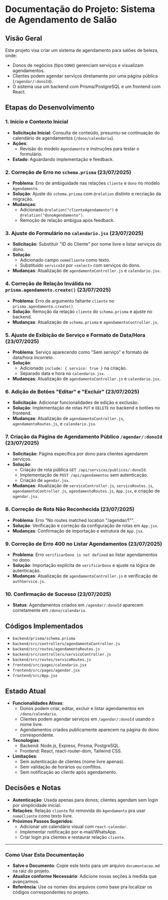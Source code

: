 # Documentação do Projeto: Sistema de Agendamento de Salão

## Visão Geral

Este projeto visa criar um sistema de agendamento para salões de beleza, onde:

- Donos de negócios (tipo `DONO`) gerenciam serviços e visualizam agendamentos.
- Clientes podem agendar serviços diretamente por uma página pública (`/agendar/:donoId`).
- O sistema usa um backend com Prisma/PostgreSQL e um frontend com React.

## Etapas do Desenvolvimento

### 1. Início e Contexto Inicial

- **Solicitação Inicial**: Consulta de conteúdo, presumiu-se continuação do calendário de agendamentos (`/dono/calendario`).
- **Ações**:
  - Revisão do modelo `Agendamento` e instruções para testar o formulário.
- **Estado**: Aguardando implementação e feedback.

### 2. Correção de Erro no `schema.prisma` (23/07/2025)

- **Problema**: Erro de ambiguidade nas relações `cliente` e `dono` no modelo `Agendamento`.
- **Solução**: Ajuste do `schema.prisma` com `@relation` distinto e recriação da migração.
- **Mudanças**:
  - Adicionado `@relation("clienteAgendamento")` e `@relation("donoAgendamento")`.
  - Remoção de relação ambígua após feedback.

### 3. Ajuste do Formulário no `calendario.jsx` (23/07/2025)

- **Solicitação**: Substituir "ID do Cliente" por nome livre e listar serviços do dono.
- **Solução**:
  - Adicionado campo `nomeCliente` como texto.
  - Substituído `servicoId` por `<select>` com serviços do dono.
- **Mudanças**: Atualização de `agendamentoController.js` e `calendario.jsx`.

### 4. Correção de Relação Inválida no `prisma.agendamento.create()` (23/07/2025)

- **Problema**: Erro de argumento faltante `cliente` no `prisma.agendamento.create()`.
- **Solução**: Remoção da relação `cliente` do `schema.prisma` e ajuste no backend.
- **Mudanças**: Atualização de `schema.prisma` e `agendamentoController.js`.

### 5. Ajuste de Exibição de Serviço e Formato de Data/Hora (23/07/2025)

- **Problema**: Serviço aparecendo como "Sem serviço" e formato de data/hora incorreto.
- **Solução**:
  - Adicionado `include: { servico: true }` na criação.
  - Separado data e hora no `calendario.jsx`.
- **Mudanças**: Atualização de `agendamentoController.js` e `calendario.jsx`.

### 6. Adição de Botões "Editar" e "Excluir" (23/07/2025)

- **Solicitação**: Adicionar funcionalidades de edição e exclusão.
- **Solução**: Implementação de rotas `PUT` e `DELETE` no backend e botões no frontend.
- **Mudanças**: Atualização de `agendamentoController.js`, `agendamentoRoutes.js`, e `calendario.jsx`.

### 7. Criação da Página de Agendamento Público `/agendar/:donoId` (23/07/2025)

- **Solicitação**: Página específica por dono para clientes agendarem serviços.
- **Solução**:
  - Criação de rota pública `GET /api/servicos/publicos/:donoId`.
  - Implementação de `POST /api/agendamentos` sem autenticação.
  - Criação de `agendar.jsx`.
- **Mudanças**: Atualização de `servicoController.js`, `servicoRoutes.js`, `agendamentoController.js`, `agendamentoRoutes.js`, `App.jsx`, e criação de `agendar.jsx`.

### 8. Correção de Rota Não Reconhecida (23/07/2025)

- **Problema**: Erro "No routes matched location "/agendar/1"".
- **Solução**: Verificação e correção da configuração de rotas em `App.jsx`.
- **Mudanças**: Confirmação de importação e estrutura de `App.jsx`.

### 9. Correção de Erro 400 no Listar Agendamentos (23/07/2025)

- **Problema**: Erro `verificarDono is not defined` ao listar agendamentos no dono.
- **Solução**: Importação explícita de `verificarDono` e ajuste na lógica de autenticação.
- **Mudanças**: Atualização de `agendamentoController.js` e verificação de `authService.js`.

### 10. Confirmação de Sucesso (23/07/2025)

- **Status**: Agendamentos criados em `/agendar/:donoId` aparecem corretamente em `/dono/calendario`.

## Códigos Implementados

- `backend/prisma/schema.prisma`
- `backend/src/controllers/agendamentoController.js`
- `backend/src/routes/agendamentoRoutes.js`
- `backend/src/controllers/servicoController.js`
- `backend/src/routes/servicoRoutes.js`
- `frontend/src/pages/calendario.jsx`
- `frontend/src/pages/agendar.jsx`
- `frontend/src/App.jsx`

## Estado Atual

- **Funcionalidades Ativas**:
  - Donos podem criar, editar, excluir e listar agendamentos em `/dono/calendario`.
  - Clientes podem agendar serviços em `/agendar/:donoId` usando o nome livre.
  - Agendamentos criados publicamente aparecem na página do dono correspondente.
- **Tecnologias**:
  - Backend: Node.js, Express, Prisma, PostgreSQL.
  - Frontend: React, react-router-dom, Tailwind CSS.
- **Limitações**:
  - Sem autenticação de clientes (nome livre apenas).
  - Sem validação de horários ou conflitos.
  - Sem notificação ao cliente após agendamento.

## Decisões e Notas

- **Autenticação**: Usada apenas para donos; clientes agendam sem login por simplicidade inicial.
- **Relações**: Relação `cliente` foi removida do `Agendamento` pra usar `nomeCliente` como texto livre.
- **Próximos Passos Sugeridos**:
  - Adicionar um calendário visual com `react-calendar`.
  - Implementar notificação por e-mail/WhatsApp.
  - Criar login pra clientes e restaurar relação `cliente`.

---

### Como Usar Esta Documentação

- **Salve o Documento**: Copie este texto para um arquivo `documentacao.md` na raiz do projeto.
- **Atualize conforme Necessário**: Adicione novas seções à medida que avançarmos.
- **Referência**: Use os nomes dos arquivos como base pra localizar os códigos correspondentes no projeto.
